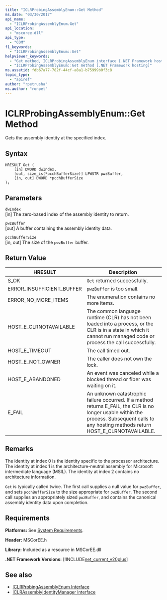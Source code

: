 ```yaml
---
title: "ICLRProbingAssemblyEnum::Get Method"
ms.date: "03/30/2017"
api_name: 
  - "ICLRProbingAssemblyEnum.Get"
api_location: 
  - "mscoree.dll"
api_type: 
  - "COM"
f1_keywords: 
  - "ICLRProbingAssemblyEnum::Get"
helpviewer_keywords: 
  - "Get method, ICLRProbingAssemblyEnum interface [.NET Framework hosting]"
  - "ICLRProbingAssemblyEnum::Get method [.NET Framework hosting]"
ms.assetid: fdb67a77-782f-44cf-a8a1-b75999b0f3c8
topic_type: 
  - "apiref"
author: "rpetrusha"
ms.author: "ronpet"
---
```

# ICLRProbingAssemblyEnum::Get Method
Gets the assembly identity at the specified index.  
  
## Syntax  
  
```  
HRESULT Get (  
    [in] DWORD dwIndex,  
    [out, size_is(*pcchBufferSize)] LPWSTR pwzBuffer,  
    [in, out] DWORD *pcchBufferSize  
);  
```  
  
## Parameters  
 `dwIndex`  
 [in] The zero-based index of the assembly identity to return.  
  
 `pwzBuffer`  
 [out] A buffer containing the assembly identity data.  
  
 `pcchBufferSize`  
 [in, out] The size of the `pwzBuffer` buffer.  
  
## Return Value  
  
|HRESULT|Description|  
|-------------|-----------------|  
|S_OK|`Get` returned successfully.|  
|ERROR_INSUFFICIENT_BUFFER|`pwzBuffer` is too small.|  
|ERROR_NO_MORE_ITEMS|The enumeration contains no more items.|  
|HOST_E_CLRNOTAVAILABLE|The common language runtime (CLR) has not been loaded into a process, or the CLR is in a state in which it cannot run managed code or process the call successfully.|  
|HOST_E_TIMEOUT|The call timed out.|  
|HOST_E_NOT_OWNER|The caller does not own the lock.|  
|HOST_E_ABANDONED|An event was canceled while a blocked thread or fiber was waiting on it.|  
|E_FAIL|An unknown catastrophic failure occurred. If a method returns E_FAIL, the CLR is no longer usable within the process. Subsequent calls to any hosting methods return HOST_E_CLRNOTAVAILABLE.|  
  
## Remarks  
 The identity at index 0 is the identity specific to the processor architecture. The identity at index 1 is the architecture-neutral assembly for Microsoft intermediate language (MSIL). The identity at index 2 contains no architecture information.  
  
 `Get` is typically called twice. The first call supplies a null value for `pwzBuffer`, and sets `pcchBufferSize` to the size appropriate for `pwzBuffer`. The second call supplies an appropriately sized `pwzBuffer`, and contains the canonical assembly identity data upon completion.  
  
## Requirements  
 **Platforms:** See [System Requirements](../../../../docs/framework/get-started/system-requirements.md).  
  
 **Header:** MSCorEE.h  
  
 **Library:** Included as a resource in MSCorEE.dll  
  
 **.NET Framework Versions:** [!INCLUDE[net_current_v20plus](../../../../includes/net-current-v20plus-md.md)]  
  
## See also
- [ICLRProbingAssemblyEnum Interface](../../../../docs/framework/unmanaged-api/hosting/iclrprobingassemblyenum-interface.md)
- [ICLRAssemblyIdentityManager Interface](../../../../docs/framework/unmanaged-api/hosting/iclrassemblyidentitymanager-interface.md)
